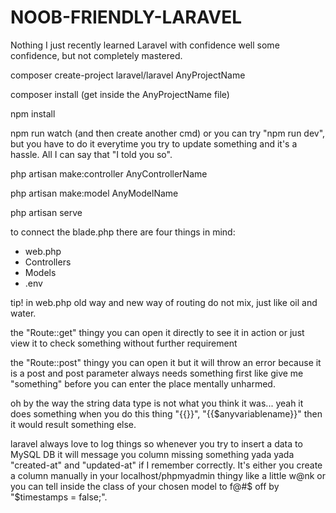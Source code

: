 # NOOB-FRIENDLY-LARAVEL
Nothing I just recently learned Laravel with confidence well some confidence, but not completely mastered.

composer create-project laravel/laravel AnyProjectName

composer install (get inside the AnyProjectName file)

npm install

npm run watch (and then create another cmd) or you can try "npm run dev", but you have to do it everytime you try to update something and it's a hassle. All I can say that "I told you so".

php artisan make:controller AnyControllerName

php artisan make:model AnyModelName

php artisan serve 

to connect the blade.php there are four things in mind:

- web.php
- Controllers
- Models
- .env

tip! in web.php old way and new way of routing do not mix, just like oil and water.

the "Route::get" thingy you can open it directly to see it in action or just view it to check something without further requirement

the "Route::post" thingy you can open it but it will throw an error because it is a post and post parameter always needs something first like give me "something" before you can enter the place mentally unharmed.

oh by the way the string data type is not what you think it was... yeah it does something when you do this thing "{{}}", "{{$anyvariablename}}" then it would result something else.

laravel always love to log things so whenever you try to insert a data to MySQL DB it will message you column missing something yada yada "created-at" and "updated-at" if I remember correctly. It's either you create a column manually in your localhost/phpmyadmin thingy like a little w@nk or you can tell inside the class of your chosen model to f@#$ off by "$timestamps = false;".
